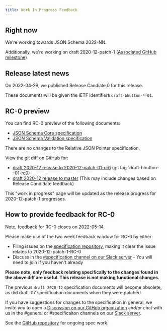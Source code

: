 ```yaml
---
title: Work In Progress Feedback
---
```


## Right now

We're working towards JSON Schema 2022-NN.

Additionally, we're working on draft 2020-12-patch-1 ([Associated GitHub milestone](https://github.com/json-schema-org/json-schema-spec/milestone/9))

## Release latest news

On 2022-04-29, we published Release Candiate 0 for this release.

These documents will be given the IETF identifiers `draft-bhutton-*-01`.

## RC-0 preview

You can find RC-0 preview of the following documents:
- [JSON Schema Core specification](/draft/preview/2020-12-p1-rc-0/jsonschema-core.html)
- [JSON Schema Validation specification](/draft/preview/2020-12-p1-rc-0/jsonschema-validation.html)

There are no changes to the Relative JSON Pointer specification.

View the git diff on GitHub for:
- [draft 2020-12 release to 2020-12-patch-01-rc0](https://github.com/json-schema-org/json-schema-spec/compare/2020-12...draft-bhutton--01-rc0) (git tag `draft-bhutton--01-rc0)
- [draft 2020-12 release to master](https://github.com/json-schema-org/json-schema-spec/compare/2020-12...master) (This may include changes based on Release Candidate feedback)

This "work in progress" page will be updated as the release progress for 2020-12-patch-1 progresses.

## How to provide feedback for RC-0
Note, feedback for RC-0 closes on 2022-05-14.

Please make use of the two week feedback window for RC-0 by either:
- Filing issues on the [specification repository](https://github.com/json-schema-org/json-schema-spec/issues), making it clear the issue relates to 2020-12-patch-1-RC-0
- Discuss in the [#specification channel on our Slack server](https://json-schema.slack.com/archives/CT7FF623C) - You will need to join if you haven't already

**Please note, only feedback relating specifically to the changes found in the above diff are useful. This release is not making functional changes.**

The previous `draft 2020-12` specification documents will become obsolete, as did draft-07 specification documents when they were patched.

If you have suggestions for changes to the specification in general, we invite you to open a [Discussion on our GitHub organization](https://github.com/orgs/json-schema-org/discussions) and/or chat with us in the #general or #specificaiton channels on our [Slack server](https://json-schema.slack.com/join/shared_invite/zt-15ylccbuu-3T2bRia8uzhE157TSW6nXg#/shared-invite/email).


See the [GitHub repository](https://github.com/json-schema-org/json-schema-spec) for ongoing spec work.
